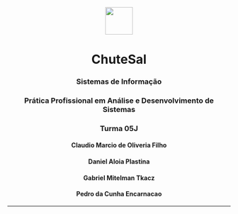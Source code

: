 <center>
    <p align="center">
        <img src="https://logodownload.org/wp-content/uploads/2017/09/mackenzie-logo-3.png" style="height: 7ch;"><br>
        <h1 align="center">ChuteSal</h1>
        <h3 align="center">Sistemas de Informação</a>
        <h3 align="center">Prática Profissional em Análise e Desenvolvimento de Sistemas</a>
        <h3 align="center">Turma 05J</a>
        <h4 align="center">Claudio Marcio de Oliveria Filho</a>
        <h4 align="center">Daniel Aloia Plastina</a>
        <h4 align="center">Gabriel Mitelman Tkacz</a>
        <h4 align="center">Pedro da Cunha Encarnacao</a>
        </h4>
    </p>
</center>

<hr>
